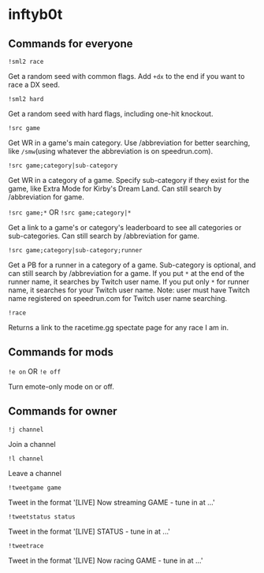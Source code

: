 # inftyb0t

## Commands for everyone
`!sml2 race`

Get a random seed with common flags.
Add `+dx` to the end if you want to race a DX seed.

`!sml2 hard`

Get a random seed with hard flags, including one-hit knockout.

`!src game`

Get WR in a game's main category.
Use /abbreviation for better searching, like `/smw`(using whatever the abbreviation is on speedrun.com).

`!src game;category|sub-category`

Get WR in a category of a game.
Specify sub-category if they exist for the game, like Extra Mode for Kirby's Dream Land.
Can still search by /abbreviation for game.

`!src game;*` OR `!src game;category|*`

Get a link to a game's or category's leaderboard to see all categories or sub-categories.
Can still search by /abbreviation for game.

`!src game;category|sub-category;runner`

Get a PB for a runner in a category of a game.
Sub-category is optional, and can still search by /abbreviation for a game.
If you put `*` at the end of the runner name, it searches by Twitch user name.
If you put only `*` for runner name, it searches for your Twitch user name.
Note: user must have Twitch name registered on speedrun.com for Twitch user name searching.

`!race`

Returns a link to the racetime.gg spectate page for any race I am in.

## Commands for mods

`!e on` OR `!e off`

Turn emote-only mode on or off.

## Commands for owner

`!j channel`

Join a channel

`!l channel`

Leave a channel

`!tweetgame game`

Tweet in the format '[LIVE] Now streaming GAME - tune in at ...'

`!tweetstatus status`

Tweet in the format '[LIVE] STATUS - tune in at ...'

`!tweetrace`

Tweet in the format '[LIVE] Now racing GAME - tune in at ...'